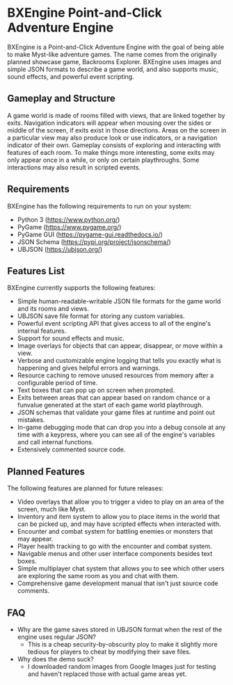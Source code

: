 # BXEngine Point-and-Click Adventure Engine

BXEngine is a Point-and-Click Adventure Engine with the goal of being able to make Myst-like adventure games. The name comes from the originally planned showcase game, Backrooms Explorer. BXEngine uses images and simple JSON formats to describe a game world, and also supports music, sound effects, and powerful event scripting.

## Gameplay and Structure

A game world is made of rooms filled with views, that are linked together by exits. Navigation indicators will appear when mousing over the sides or middle of the screen, if exits exist in those directions. Areas on the screen in a particular view may also produce look or use indicators, or a navigation indicator of their own. Gameplay consists of exploring and interacting with features of each room. To make things more interesting, some exits may only appear once in a while, or only on certain playthroughs. Some interactions may also result in scripted events.

## Requirements

BXEngine has the following requirements to run on your system:

  - Python 3 (https://www.python.org/)
  - PyGame (https://www.pygame.org/)
  - PyGame GUI (https://pygame-gui.readthedocs.io/)
  - JSON Schema (https://pypi.org/project/jsonschema/)
  - UBJSON (https://ubjson.org/)

## Features List

BXEngine currently supports the following features:

  - Simple human-readable-writable JSON file formats for the game world and its rooms and views.
  - UBJSON save file format for storing any custom variables.
  - Powerful event scripting API that gives access to all of the engine's internal features.
  - Support for sound effects and music.
  - Image overlays for objects that can appear, disappear, or move within a view.
  - Verbose and customizable engine logging that tells you exactly what is happening and gives helpful errors and warnings.
  - Resource caching to remove unused resources from memory after a configurable period of time.
  - Text boxes that can pop up on screen when prompted.
  - Exits between areas that can appear based on random chance or a funvalue generated at the start of each game world playthrough.
  - JSON schemas that validate your game files at runtime and point out mistakes.
  - In-game debugging mode that can drop you into a debug console at any time with a keypress, where you can see all of the engine's variables and call internal functions.
  - Extensively commented source code.

## Planned Features

The following features are planned for future releases:

  - Video overlays that allow you to trigger a video to play on an area of the screen, much like Myst.
  - Inventory and item system to allow you to place items in the world that can be picked up, and may have scripted effects when interacted with.
  - Encounter and combat system for battling enemies or monsters that may appear.
  - Player health tracking to go with the encounter and combat system.
  - Navigable menus and other user interface components besides text boxes.
  - Simple multiplayer chat system that allows you to see which other users are exploring the same room as you and chat with them.
  - Comprehensive game development manual that isn't just source code comments.

## FAQ

  - Why are the game saves stored in UBJSON format when the rest of the engine uses regular JSON?
    - This is a cheap security-by-obscurity ploy to make it slightly more tedious for players to cheat by modifying their save files.
  - Why does the demo suck?
    - I downloaded random images from Google Images just for testing and haven't replaced those with actual game areas yet.
